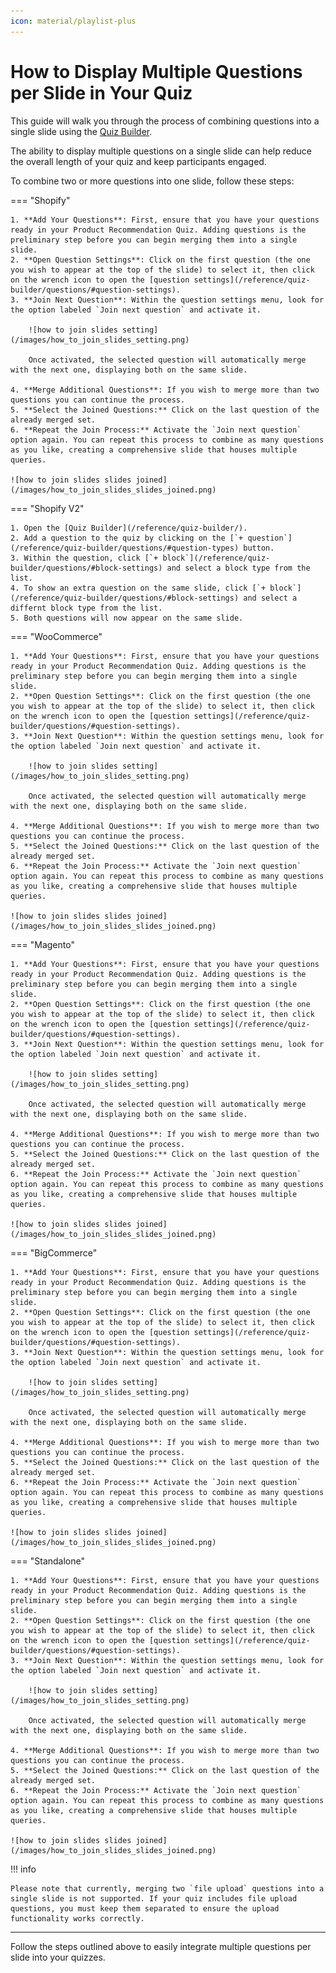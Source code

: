 ```yaml
---
icon: material/playlist-plus
---
```


# How to Display Multiple Questions per Slide in Your Quiz

This guide will walk you through the process of combining questions into a single slide using the [Quiz Builder](/reference/quiz-builder/).

The ability to display multiple questions on a single slide can help reduce the overall length of your quiz and keep participants engaged. 

To combine two or more questions into one slide, follow these steps:

=== "Shopify"

    1. **Add Your Questions**: First, ensure that you have your questions ready in your Product Recommendation Quiz. Adding questions is the preliminary step before you can begin merging them into a single slide.
    2. **Open Question Settings**: Click on the first question (the one you wish to appear at the top of the slide) to select it, then click on the wrench icon to open the [question settings](/reference/quiz-builder/questions/#question-settings).
    3. **Join Next Question**: Within the question settings menu, look for the option labeled `Join next question` and activate it.

        ![how to join slides setting](/images/how_to_join_slides_setting.png)

        Once activated, the selected question will automatically merge with the next one, displaying both on the same slide.

    4. **Merge Additional Questions**: If you wish to merge more than two questions you can continue the process.
    5. **Select the Joined Questions:** Click on the last question of the already merged set.
    6. **Repeat the Join Process:** Activate the `Join next question` option again. You can repeat this process to combine as many questions as you like, creating a comprehensive slide that houses multiple queries.

    ![how to join slides slides joined](/images/how_to_join_slides_slides_joined.png)

=== "Shopify V2"

    1. Open the [Quiz Builder](/reference/quiz-builder/).
    2. Add a question to the quiz by clicking on the [`+ question`](/reference/quiz-builder/questions/#question-types) button.
    3. Within the question, click [`+ block`](/reference/quiz-builder/questions/#block-settings) and select a block type from the list. 
    4. To show an extra question on the same slide, click [`+ block`](/reference/quiz-builder/questions/#block-settings) and select a differnt block type from the list. 
    5. Both questions will now appear on the same slide.

=== "WooCommerce"

    1. **Add Your Questions**: First, ensure that you have your questions ready in your Product Recommendation Quiz. Adding questions is the preliminary step before you can begin merging them into a single slide.
    2. **Open Question Settings**: Click on the first question (the one you wish to appear at the top of the slide) to select it, then click on the wrench icon to open the [question settings](/reference/quiz-builder/questions/#question-settings).
    3. **Join Next Question**: Within the question settings menu, look for the option labeled `Join next question` and activate it.

        ![how to join slides setting](/images/how_to_join_slides_setting.png)

        Once activated, the selected question will automatically merge with the next one, displaying both on the same slide.

    4. **Merge Additional Questions**: If you wish to merge more than two questions you can continue the process.
    5. **Select the Joined Questions:** Click on the last question of the already merged set.
    6. **Repeat the Join Process:** Activate the `Join next question` option again. You can repeat this process to combine as many questions as you like, creating a comprehensive slide that houses multiple queries.

    ![how to join slides slides joined](/images/how_to_join_slides_slides_joined.png)

=== "Magento"

    1. **Add Your Questions**: First, ensure that you have your questions ready in your Product Recommendation Quiz. Adding questions is the preliminary step before you can begin merging them into a single slide.
    2. **Open Question Settings**: Click on the first question (the one you wish to appear at the top of the slide) to select it, then click on the wrench icon to open the [question settings](/reference/quiz-builder/questions/#question-settings).
    3. **Join Next Question**: Within the question settings menu, look for the option labeled `Join next question` and activate it.

        ![how to join slides setting](/images/how_to_join_slides_setting.png)

        Once activated, the selected question will automatically merge with the next one, displaying both on the same slide.

    4. **Merge Additional Questions**: If you wish to merge more than two questions you can continue the process.
    5. **Select the Joined Questions:** Click on the last question of the already merged set.
    6. **Repeat the Join Process:** Activate the `Join next question` option again. You can repeat this process to combine as many questions as you like, creating a comprehensive slide that houses multiple queries.

    ![how to join slides slides joined](/images/how_to_join_slides_slides_joined.png)

=== "BigCommerce"

    1. **Add Your Questions**: First, ensure that you have your questions ready in your Product Recommendation Quiz. Adding questions is the preliminary step before you can begin merging them into a single slide.
    2. **Open Question Settings**: Click on the first question (the one you wish to appear at the top of the slide) to select it, then click on the wrench icon to open the [question settings](/reference/quiz-builder/questions/#question-settings).
    3. **Join Next Question**: Within the question settings menu, look for the option labeled `Join next question` and activate it.

        ![how to join slides setting](/images/how_to_join_slides_setting.png)

        Once activated, the selected question will automatically merge with the next one, displaying both on the same slide.

    4. **Merge Additional Questions**: If you wish to merge more than two questions you can continue the process.
    5. **Select the Joined Questions:** Click on the last question of the already merged set.
    6. **Repeat the Join Process:** Activate the `Join next question` option again. You can repeat this process to combine as many questions as you like, creating a comprehensive slide that houses multiple queries.

    ![how to join slides slides joined](/images/how_to_join_slides_slides_joined.png)

=== "Standalone"

    1. **Add Your Questions**: First, ensure that you have your questions ready in your Product Recommendation Quiz. Adding questions is the preliminary step before you can begin merging them into a single slide.
    2. **Open Question Settings**: Click on the first question (the one you wish to appear at the top of the slide) to select it, then click on the wrench icon to open the [question settings](/reference/quiz-builder/questions/#question-settings).
    3. **Join Next Question**: Within the question settings menu, look for the option labeled `Join next question` and activate it.

        ![how to join slides setting](/images/how_to_join_slides_setting.png)

        Once activated, the selected question will automatically merge with the next one, displaying both on the same slide.

    4. **Merge Additional Questions**: If you wish to merge more than two questions you can continue the process.
    5. **Select the Joined Questions:** Click on the last question of the already merged set.
    6. **Repeat the Join Process:** Activate the `Join next question` option again. You can repeat this process to combine as many questions as you like, creating a comprehensive slide that houses multiple queries.

    ![how to join slides slides joined](/images/how_to_join_slides_slides_joined.png)

!!! info

    Please note that currently, merging two `file upload` questions into a single slide is not supported. If your quiz includes file upload questions, you must keep them separated to ensure the upload functionality works correctly.

---
Follow the steps outlined above to easily integrate multiple questions per slide into your quizzes.
